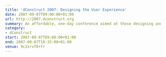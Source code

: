 ```yaml
---
title: 'dConstruct 2007: Designing the User Experience'
date: 2007-09-07T09:00:00+01:00
url: http://2007.dconstruct.org
summary: An affordable, one-day conference aimed at those designing and building the latest generation of web-based applications.
category:
- dConstruct
start: 2007-09-07T09:00:00+01:00
end: 2007-09-07T18:15:00+01:00
venue: 9c2xrvf6+fr
---
```

